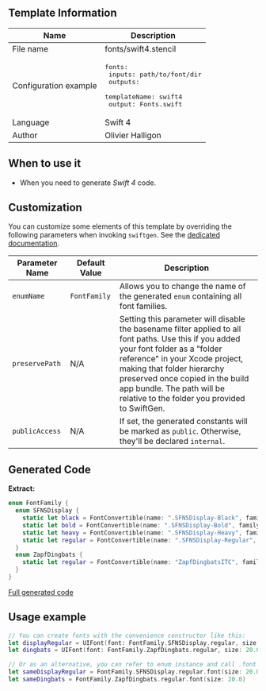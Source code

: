 ## Template Information

| Name      | Description       |
| --------- | ----------------- |
| File name | fonts/swift4.stencil |
| Configuration example | <pre>fonts:<br />  inputs: path/to/font/dir<br />  outputs:<br />    templateName: swift4<br />    output: Fonts.swift</pre> |
| Language | Swift 4 |
| Author | Olivier Halligon |

## When to use it

- When you need to generate *Swift 4* code.

## Customization

You can customize some elements of this template by overriding the following parameters when invoking `swiftgen`. See the [dedicated documentation](../../ConfigFile.md).

| Parameter Name | Default Value | Description |
| -------------- | ------------- | ----------- |
| `enumName` | `FontFamily` | Allows you to change the name of the generated `enum` containing all font families. |
| `preservePath` | N/A | Setting this parameter will disable the basename filter applied to all font paths. Use this if you added your font folder as a "folder reference" in your Xcode project, making that folder hierarchy preserved once copied in the build app bundle. The path will be relative to the folder you provided to SwiftGen. |
| `publicAccess` | N/A | If set, the generated constants will be marked as `public`. Otherwise, they'll be declared `internal`. |

## Generated Code

**Extract:**

```swift
enum FontFamily {
  enum SFNSDisplay {
    static let black = FontConvertible(name: ".SFNSDisplay-Black", family: ".SF NS Display", path: "SFNSDisplay-Black.otf")
    static let bold = FontConvertible(name: ".SFNSDisplay-Bold", family: ".SF NS Display", path: "SFNSDisplay-Bold.otf")
    static let heavy = FontConvertible(name: ".SFNSDisplay-Heavy", family: ".SF NS Display", path: "SFNSDisplay-Heavy.otf")
    static let regular = FontConvertible(name: ".SFNSDisplay-Regular", family: ".SF NS Display", path: "SFNSDisplay-Regular.otf")
  }
  enum ZapfDingbats {
    static let regular = FontConvertible(name: "ZapfDingbatsITC", family: "Zapf Dingbats", path: "ZapfDingbats.ttf")
  }
}
```

[Full generated code](../../../Tests/Fixtures/Generated/Fonts/swift4/defaults.swift)

## Usage example

```swift
// You can create fonts with the convenience constructor like this:
let displayRegular = UIFont(font: FontFamily.SFNSDisplay.regular, size: 20.0)
let dingbats = UIFont(font: FontFamily.ZapfDingbats.regular, size: 20.0)

// Or as an alternative, you can refer to enum instance and call .font on it:
let sameDisplayRegular = FontFamily.SFNSDisplay.regular.font(size: 20.0)
let sameDingbats = FontFamily.ZapfDingbats.regular.font(size: 20.0)
```
